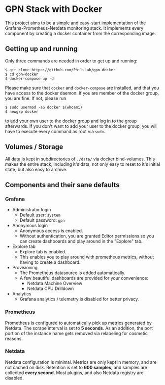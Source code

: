 # GPN Stack with Docker

This project aims to be a simple and easy-start implementation
of the Grafana-Prometheus-Netdata monitoring stack.
It implements every component by creating a docker container
from the corresponding image.

## Getting up and running
Only three commands are needed in order to get up and running:
```
$ git clone https://github.com/PhilsLab/gpn-docker
$ cd gpn-docker
$ docker-compose up -d
```

Please make sure that `docker` and `docker-compose` are installed,
and that you have access to the docker daemon.
If you are member of the docker group, you are fine.
If not, please run
```
$ sudo usermod -aG docker $(whoami)
$ newgrp docker
```
to add your own user to the docker group and log in to the group
afterwards. If you don't want to add your user to the docker group,
you will have to execute every command as root via `sudo`.

## Volumes / Storage
All data is kept in subdirectories of `./data/` via docker
bind-volumes. This makes the entire stack, including it's data,
not only easy to reset to it's initial state, but also easy
to archive.

## Components and their sane defaults
### Grafana
* Administrator login
  * Default user: `system`
  * Default password: `gpn`
* Anonymous login
  * Anonymous access is enabled.
  * Without authentication, you are granted Editor permissions so 
    you can create dashboards and play around in the "Explore" tab.
* Explore tab
  * Explore tab is enabled.
  * This enables you to play around with prometheus metrics, without
    having to create a dashboard.
* Provisioning
  * The Prometheus datasource is added automatically.
  * A few beautiful dashboards are provided for your convenience:
    * Netdata Machine Overview
    * Netdata CPU Drilldown
* Analytics
  * Grafana analytics / telemetry is disabled for better privacy.

### Prometheus
Prometheus is configured to automatically pick up metrics generated
by Netdata. The scrape interval is set to __5 seconds__.
As an addition, the port portion of the instance name gets removed
via relabeling for cosmetic reasons.

### Netdata
Netdata configuration is minimal. Metrics are only kept in memory,
and are not cached on disk. Retention is set to __600 samples__,
and samples are collected __every second__.
Most plugins, and also Netdata registry are disabled.
